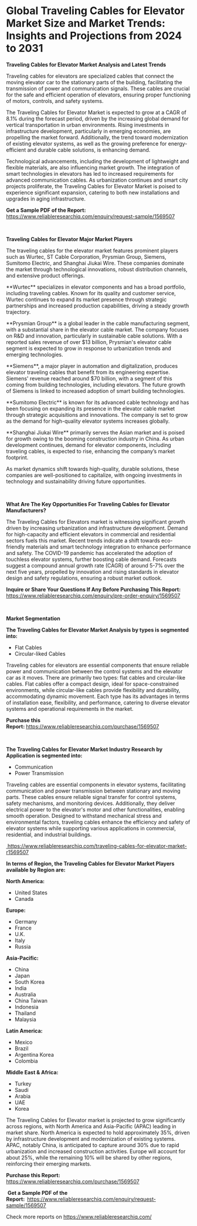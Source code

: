<p><h1>Global Traveling Cables for Elevator Market Size and Market Trends: Insights and Projections from 2024 to 2031</h1></p><p><strong>Traveling Cables for Elevator Market Analysis and Latest Trends</strong></p>
<p><p>Traveling cables for elevators are specialized cables that connect the moving elevator car to the stationary parts of the building, facilitating the transmission of power and communication signals. These cables are crucial for the safe and efficient operation of elevators, ensuring proper functioning of motors, controls, and safety systems.</p><p>The Traveling Cables for Elevator Market is expected to grow at a CAGR of 8.1% during the forecast period, driven by the increasing global demand for vertical transportation in urban environments. Rising investments in infrastructure development, particularly in emerging economies, are propelling the market forward. Additionally, the trend toward modernization of existing elevator systems, as well as the growing preference for energy-efficient and durable cable solutions, is enhancing demand.</p><p>Technological advancements, including the development of lightweight and flexible materials, are also influencing market growth. The integration of smart technologies in elevators has led to increased requirements for advanced communication cables. As urbanization continues and smart city projects proliferate, the Traveling Cables for Elevator Market is poised to experience significant expansion, catering to both new installations and upgrades in aging infrastructure.</p></p>
<p><strong>Get a Sample PDF of the Report:&nbsp;</strong> <a href="https://www.reliableresearchiq.com/enquiry/request-sample/1569507?utm_campaign=1842&utm_medium=2&utm_source=Github&utm_content=ia&utm_term=29122024&utm_id=traveling-cables-for-elevator">https://www.reliableresearchiq.com/enquiry/request-sample/1569507</a></p>
<p>&nbsp;</p>
<p><strong>Traveling Cables for Elevator Major Market Players</strong></p>
<p><p>The traveling cables for the elevator market features prominent players such as Wurtec, ST Cable Corporation, Prysmian Group, Siemens, Sumitomo Electric, and Shanghai Jiukai Wire. These companies dominate the market through technological innovations, robust distribution channels, and extensive product offerings.</p><p>**Wurtec** specializes in elevator components and has a broad portfolio, including traveling cables. Known for its quality and customer service, Wurtec continues to expand its market presence through strategic partnerships and increased production capabilities, driving a steady growth trajectory.</p><p>**Prysmian Group** is a global leader in the cable manufacturing segment, with a substantial share in the elevator cable market. The company focuses on R&D and innovation, particularly in sustainable cable solutions. With a reported sales revenue of over $13 billion, Prysmian's elevator cable segment is expected to grow in response to urbanization trends and emerging technologies.</p><p>**Siemens**, a major player in automation and digitalization, produces elevator traveling cables that benefit from its engineering expertise. Siemens' revenue reached around $70 billion, with a segment of this coming from building technologies, including elevators. The future growth of Siemens is linked to increased adoption of smart building technologies.</p><p>**Sumitomo Electric** is known for its advanced cable technology and has been focusing on expanding its presence in the elevator cable market through strategic acquisitions and innovations. The company is set to grow as the demand for high-quality elevator systems increases globally.</p><p>**Shanghai Jiukai Wire** primarily serves the Asian market and is poised for growth owing to the booming construction industry in China. As urban development continues, demand for elevator components, including traveling cables, is expected to rise, enhancing the company’s market footprint.</p><p>As market dynamics shift towards high-quality, durable solutions, these companies are well-positioned to capitalize, with ongoing investments in technology and sustainability driving future opportunities.</p></p>
<p>&nbsp;</p>
<p><strong>What Are The Key Opportunities For Traveling Cables for Elevator Manufacturers?</strong></p>
<p><p>The Traveling Cables for Elevators market is witnessing significant growth driven by increasing urbanization and infrastructure development. Demand for high-capacity and efficient elevators in commercial and residential sectors fuels this market. Recent trends indicate a shift towards eco-friendly materials and smart technology integration to enhance performance and safety. The COVID-19 pandemic has accelerated the adoption of touchless elevator systems, further boosting cable demand. Forecasts suggest a compound annual growth rate (CAGR) of around 5-7% over the next five years, propelled by innovation and rising standards in elevator design and safety regulations, ensuring a robust market outlook.</p></p>
<p><strong>Inquire or Share Your Questions If Any Before Purchasing This Report:</strong> <a href="https://www.reliableresearchiq.com/enquiry/pre-order-enquiry/1569507?utm_campaign=1842&utm_medium=2&utm_source=Github&utm_content=ia&utm_term=29122024&utm_id=traveling-cables-for-elevator">https://www.reliableresearchiq.com/enquiry/pre-order-enquiry/1569507</a></p>
<p>&nbsp;</p>
<p><strong>Market Segmentation</strong></p>
<p><strong>The Traveling Cables for Elevator Market Analysis by types is segmented into:</strong></p>
<p><ul><li>Flat Cables</li><li>Circular-liked Cables</li></ul></p>
<p><p>Traveling cables for elevators are essential components that ensure reliable power and communication between the control systems and the elevator car as it moves. There are primarily two types: flat cables and circular-like cables. Flat cables offer a compact design, ideal for space-constrained environments, while circular-like cables provide flexibility and durability, accommodating dynamic movement. Each type has its advantages in terms of installation ease, flexibility, and performance, catering to diverse elevator systems and operational requirements in the market.</p></p>
<p><strong>Purchase this Report:&nbsp;</strong><a href="https://www.reliableresearchiq.com/purchase/1569507?utm_campaign=1842&utm_medium=2&utm_source=Github&utm_content=ia&utm_term=29122024&utm_id=traveling-cables-for-elevator">https://www.reliableresearchiq.com/purchase/1569507</a></p>
<p>&nbsp;</p>
<p><strong>The Traveling Cables for Elevator Market Industry Research by Application is segmented into:</strong></p>
<p><ul><li>Communication</li><li>Power Transmission</li></ul></p>
<p><p>Traveling cables are essential components in elevator systems, facilitating communication and power transmission between stationary and moving parts. These cables ensure reliable signal transfer for control systems, safety mechanisms, and monitoring devices. Additionally, they deliver electrical power to the elevator's motor and other functionalities, enabling smooth operation. Designed to withstand mechanical stress and environmental factors, traveling cables enhance the efficiency and safety of elevator systems while supporting various applications in commercial, residential, and industrial buildings.</p></p>
<p><a href="https://www.reliableresearchiq.com/traveling-cables-for-elevator-market-r1569507?utm_campaign=1842&utm_medium=2&utm_source=Github&utm_content=ia&utm_term=29122024&utm_id=traveling-cables-for-elevator">&nbsp;https://www.reliableresearchiq.com/traveling-cables-for-elevator-market-r1569507</a></p>
<p><strong>In terms of Region, the Traveling Cables for Elevator Market Players available by Region are:</strong></p>
<p>
    <p> <strong> North America: </strong>
        <ul>
            <li>United States</li>
            <li>Canada</li>
        </ul>
        </p> 
    <p> <strong> Europe: </strong>
        <ul>
            <li>Germany</li>
            <li>France</li>
            <li>U.K.</li>
            <li>Italy</li>
            <li>Russia</li>
        </ul>
        </p> 
    <p> <strong> Asia-Pacific: </strong>
        <ul>
            <li>China</li>
            <li>Japan</li>
            <li>South Korea</li>
            <li>India</li>
            <li>Australia</li>
            <li>China Taiwan</li>
            <li>Indonesia</li>
            <li>Thailand</li>
            <li>Malaysia</li>
        </ul>
        </p> 
    <p> <strong> Latin America: </strong>
        <ul>
            <li>Mexico</li>
            <li>Brazil</li>
            <li>Argentina Korea</li>
            <li>Colombia</li>
        </ul>
        </p> 
    <p> <strong> Middle East & Africa: </strong>
        <ul>
            <li>Turkey</li>
            <li>Saudi</li>
            <li>Arabia</li>
            <li>UAE</li>
            <li>Korea</li>
        </ul>
    </p>
    </p>
<p><p>The Traveling Cables for Elevator market is projected to grow significantly across regions, with North America and Asia-Pacific (APAC) leading in market share. North America is expected to hold approximately 35%, driven by infrastructure development and modernization of existing systems. APAC, notably China, is anticipated to capture around 30% due to rapid urbanization and increased construction activities. Europe will account for about 25%, while the remaining 10% will be shared by other regions, reinforcing their emerging markets.</p></p>
<p><strong>Purchase this Report: </strong><a href="https://www.reliableresearchiq.com/purchase/1569507?utm_campaign=1842&utm_medium=2&utm_source=Github&utm_content=ia&utm_term=29122024&utm_id=traveling-cables-for-elevator">https://www.reliableresearchiq.com/purchase/1569507</a></p>
<p>&nbsp;<strong>Get a Sample PDF of the Report:&nbsp;&nbsp;</strong><a href="https://www.reliableresearchiq.com/enquiry/request-sample/1569507?utm_campaign=1842&utm_medium=2&utm_source=Github&utm_content=ia&utm_term=29122024&utm_id=traveling-cables-for-elevator">https://www.reliableresearchiq.com/enquiry/request-sample/1569507</a></p>
<p><strong></strong></p>
<p>Check more reports on <a href="https://www.reliableresearchiq.com/?utm_campaign=1842&utm_medium=2&utm_source=Github&utm_content=ia&utm_term=29122024&utm_id=traveling-cables-for-elevator">https://www.reliableresearchiq.com/</a></p>